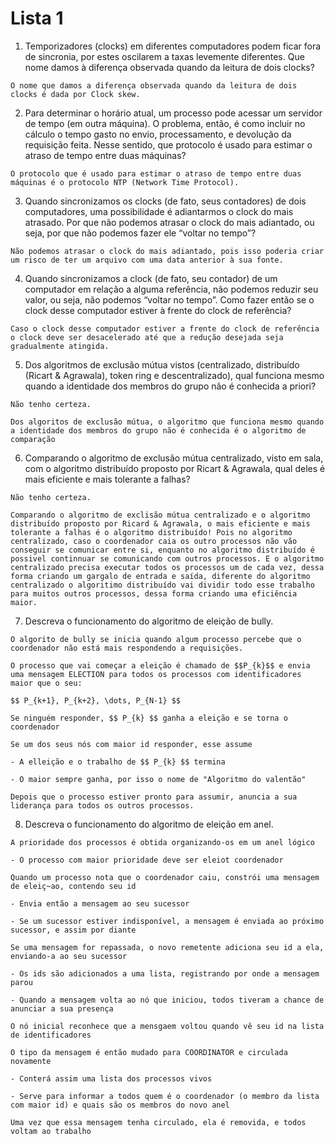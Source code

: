 # Lista 1

1. Temporizadores (clocks) em diferentes computadores podem ficar fora de sincronia, por estes oscilarem a taxas levemente diferentes. Que nome damos à diferença observada quando da leitura de dois clocks?

```
O nome que damos a diferença observada quando da leitura de dois clocks é dada por Clock skew.
```

2. Para determinar o horário atual, um processo pode acessar um servidor de tempo (em outra máquina). O problema, então, é como incluir no cálculo o tempo gasto no envio, processamento, e devolução da requisição feita. Nesse sentido, que protocolo é usado para estimar o atraso de tempo entre duas máquinas?

```
O protocolo que é usado para estimar o atraso de tempo entre duas máquinas é o protocolo NTP (Network Time Protocol).
```

3. Quando sincronizamos os clocks (de fato, seus contadores) de dois computadores, uma possibilidade é adiantarmos o clock do mais atrasado. Por que não podemos atrasar o clock do mais adiantado, ou seja, por que não podemos fazer ele “voltar no tempo”?

```
Não podemos atrasar o clock do mais adiantado, pois isso poderia criar um risco de ter um arquivo com uma data anterior à sua fonte.
```

4. Quando sincronizamos a clock (de fato, seu contador) de um computador em relação a alguma referência, não podemos reduzir seu valor, ou seja, não podemos “voltar no tempo”. Como fazer então se o clock desse computador estiver à frente do clock de referência?

```
Caso o clock desse computador estiver a frente do clock de referência o clock deve ser desacelerado até que a redução desejada seja gradualmente atingida.
```

5. Dos algoritmos de exclusão mútua vistos (centralizado, distribuı́do (Ricart & Agrawala), token ring e descentralizado), qual funciona mesmo quando a identidade dos membros do grupo não é conhecida a priori?

```
Não tenho certeza.

Dos algoritos de exclusão mútua, o algoritmo que funciona mesmo quando a identidade dos membros do grupo não é conhecida é o algoritmo de comparação
```

6. Comparando o algoritmo de exclusão mútua centralizado, visto em sala, com o algoritmo distribuı́do proposto por Ricart & Agrawala, qual deles é mais eficiente e mais tolerante a falhas?

```
Não tenho certeza.

Comparando o algoritmo de exclisão mútua centralizado e o algoritmo distribuído proposto por Ricard & Agrawala, o mais eficiente e mais tolerante a falhas é o algoritmo distribuído! Pois no algoritmo centralizado, caso o coordenador caia os outro processos não vão conseguir se comunicar entre si, enquanto no algoritmo distribuído é possivel continnuar se comunicando com outros processos. E o algoritmo centralizado precisa executar todos os processos um de cada vez, dessa forma criando um gargalo de entrada e saída, diferente do algoritmo centralizado o algoritimo distribuído vai dividir todo esse trabalho para muitos outros processos, dessa forma criando uma eficiência maior.
```

7. Descreva o funcionamento do algoritmo de eleição de bully.

```
O algorito de bully se inicia quando algum processo percebe que o coordenador não está mais respondendo a requisições.

O processo que vai começar a eleição é chamado de $$P_{k}$$ e envia uma mensagem ELECTION para todos os processos com identificadores maior que o seu:

$$ P_{k+1}, P_{k+2}, \dots, P_{N-1} $$

Se ninguém responder, $$ P_{k} $$ ganha a eleição e se torna o coordenador

Se um dos seus nós com maior id responder, esse assume

- A elleição e o trabalho de $$ P_{k} $$ termina

- O maior sempre ganha, por isso o nome de "Algoritmo do valentão"

Depois que o processo estiver pronto para assumir, anuncia a sua liderança para todos os outros processos.
```

8. Descreva o funcionamento do algoritmo de eleição em anel.

```
A prioridade dos processos é obtida organizando-os em um anel lógico

- O processo com maior prioridade deve ser eleiot coordenador

Quando um processo nota que o coordenador caiu, constrói uma mensagem de eleiç~ao, contendo seu id

- Envia então a mensagem ao seu sucessor

- Se um sucessor estiver indisponível, a mensagem é enviada ao próximo sucessor, e assim por diante

Se uma mensagem for repassada, o novo remetente adiciona seu id a ela, enviando-a ao seu sucessor

- Os ids são adicionados a uma lista, registrando por onde a mensagem parou

- Quando a mensagem volta ao nó que iniciou, todos tiveram a chance de anunciar a sua presença

O nó inicial reconhece que a mensgaem voltou quando vê seu id na lista de identificadores

O tipo da mensagem é então mudado para COORDINATOR e circulada novamente

- Conterá assim uma lista dos processos vivos

- Serve para informar a todos quem é o coordenador (o membro da lista com maior id) e quais são os membros do novo anel

Uma vez que essa mensagem tenha circulado, ela é removida, e todos voltam ao trabalho
```
